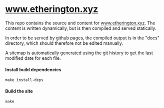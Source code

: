 # www.etherington.xyz

This repo contains the source and content for www.etherington.xyz. The content
is written dynamically, but is then compiled and served statically.

In order to be served by github pages, the compiled output is in the "docs"
directory, which should therefore not be edited manually.

A sitemap is automatically generated using the git history to get the last
modified date for each file.

#### Install build dependencies

`make install-deps`

#### Build the site

`make`
